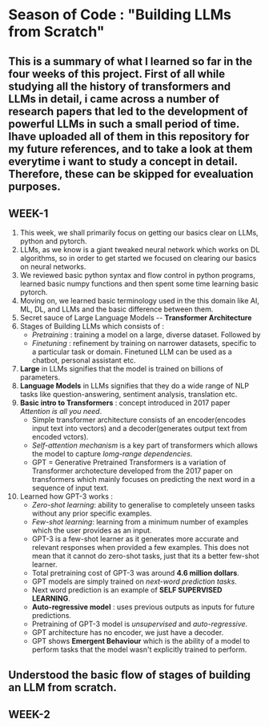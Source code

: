 # Season of Code : "Building LLMs from Scratch" 
This is a summary of what I learned so far in the four weeks of this project.
First of all while studying all the history of transformers and LLMs in detail, i came across a number of research papers that led to the development of powerful LLMs in such a small period of time. Ihave uploaded all of them in this repository for my future references, and to take a look at them everytime i want to study a concept in detail. Therefore, these can be skipped for evealuation purposes.
---

## WEEK-1 
1. This week, we shall primarily focus on getting our basics clear on LLMs, python and pytorch.
2. LLMs, as we know is a giant tweaked neural network which works on DL algorithms, so in order to get started we focused on clearing our basics on neural networks.
3. We reviewed basic python syntax and flow control in python programs, learned basic numpy functions and then spent some time learning basic pytorch.
4. Moving on, we learned basic terminology used in the this domain like AI, ML, DL, and LLMs and the basic difference between them.
5. Secret sauce of Large Language Models -- **Transformer Architecture**
6. Stages of Building LLMs which consists of :
   - *Pretraining* : training a model on a large, diverse dataset. Followed by
   - *Finetuning* :  refinement by training on narrower datasets, specific to a particular task or domain. Finetuned LLM can be used as a chatbot, personal assistant etc.
7. **Large** in LLMs signifies that the model is trained on billions of parameters.
8. **Language Models** in LLMs signifies that they do a wide range of NLP tasks like question-answering, sentiment analysis, translation etc.
9. **Basic intro to Transformers** : concept introduced in 2017 paper *Attention is all you need*.
    - Simple transformer architecture consists of an encoder(encodes input text into vectors) and a decoder(generates output text from encoded vctors).
    - *Self-attention mechanism* is a key part of transformers which allows the model to capture *lomg-range dependencies*.
    - GPT = Generative Pretrained Transformers is a variation of Transformer archotecture developed from the 2017 paper on transformers which mainly focuses on predicting the next word in a sequence of input text.
10. Learned how GPT-3 works :
    - *Zero-shot learning*: ability to generalise to completely unseen tasks without any prior specific examples.
    - *Few-shot learning*: learning from a minimum number of examples which the user provides as an input.
    - GPT-3 is a few-shot learner as it generates more accurate and relevant responses when provided a few examples. This does not mean that it cannot do zero-shot tasks, just that its a better few-shot learner.
    - Total pretraining cost of GPT-3 was around **4.6 million dollars**.
    - GPT models are simply trained on *next-word prediction tasks*.
    - Next word prediction is an example of **SELF SUPERVISED LEARNING**.
    - **Auto-regressive model** : uses previous outputs as inputs for future predictions.
    - Pretraining of GPT-3 model is *unsupervised* and *auto-regressive*.
    - GPT architecture has no encoder, we just have a decoder.
    - GPT shows **Emergent Behaviour** which is the ability of a model to perform tasks that the model wasn't explicitly trained to perform.

  Understood the basic flow of stages of building an LLM from scratch.
  ---

  ## WEEK-2
  
